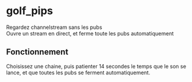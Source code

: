 # golf_pips
Regardez channelstream sans les pubs  
Ouvre un stream en direct, et ferme toute les pubs automatiquement

## Fonctionnement
Choisissez une chaine, puis patienter 14 secondes le temps que le son se lance, et que toutes les pubs se ferment automatiquement.
